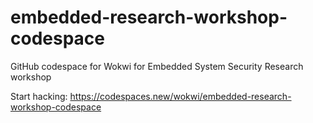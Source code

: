 # embedded-research-workshop-codespace
GitHub codespace for Wokwi for Embedded System Security Research workshop

Start hacking: https://codespaces.new/wokwi/embedded-research-workshop-codespace
